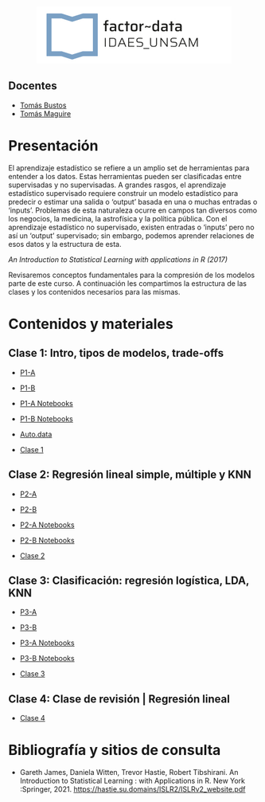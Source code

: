 <p align="center">
  <img src="img/logo-factor-data-solo.jpg"/>
</p>


## Docentes

- [Tomás Bustos]()
- [Tomás Maguire]()

# Presentación
El aprendizaje estadístico se refiere a un amplio set de herramientas para entender a los datos. Estas herramientas pueden ser clasificadas entre supervisadas y no supervisadas. A grandes rasgos, el aprendizaje estadístico supervisado requiere construir un modelo estadístico para predecir o estimar una salida o ‘output’ basada en una o muchas entradas o ‘inputs’. Problemas de esta naturaleza ocurre en campos tan diversos como los negocios, la medicina, la astrofísica y la política pública. Con el aprendizaje estadístico no supervisado, existen entradas o ‘inputs’ pero no así un ‘output’ supervisado; sin embargo, podemos aprender relaciones de esos datos y la estructura de esta. 

<em>An Introduction to Statistical Learning with applications in R (2017)</em>

Revisaremos conceptos fundamentales para la compresión de los modelos parte de este curso. A continuación les compartimos la estructura de las clases y los contenidos necesarios para las mismas.



# Contenidos y materiales
## Clase 1: Intro, tipos de modelos, trade-offs

- [P1-A](/clase1/notebooks/P1a.nb.html)
- [P1-B](/clase1/notebooks/P1b.nb.html)
- [P1-A Notebooks](/clase1/notebooks/P1a.Rmd)
- [P1-B Notebooks](/clase1/notebooks/P1b.Rmd)
- [Auto.data](/clase1/data/Auto.data)

- [Clase 1](/clase1.rar)

## Clase 2: Regresión lineal simple, múltiple y KNN

- [P2-A](/clase2/notebooks/P2a.nb.html)
- [P2-B](/clase2/notebooks/P2b.nb.html)
- [P2-A Notebooks](/clase2/notebooks/P2a.Rmd)
- [P2-B Notebooks](/clase2/notebooks/P2b.Rmd)

- [Clase 2](/clase2.rar)

## Clase 3: Clasificación: regresión logística, LDA, KNN

- [P3-A](/clase3/notebooks/P3a.nb.html)
- [P3-B](/clase3/notebooks/p3b.nb.html)
- [P3-A Notebooks](/clase3/notebooks/P3a.Rmd)
- [P3-B Notebooks](/clase3/notebooks/p3b.Rmd)

- [Clase 3](/clase3.rar)

## Clase 4: Clase de revisión | Regresión lineal

 - [Clase 4](/clase4_bkp.zip)


# Bibliografía y sitios de consulta

- Gareth James, Daniela Witten, Trevor Hastie, Robert Tibshirani. An Introduction to Statistical Learning : with Applications in R. New York :Springer, 2021. https://hastie.su.domains/ISLR2/ISLRv2_website.pdf

